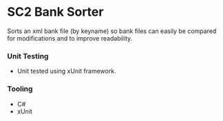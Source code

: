 # SC2 Bank Sorter
Sorts an xml bank file (by keyname) so bank files can easily be compared for modifications and to improve readability.

### Unit Testing
- Unit tested using xUnit framework.

### Tooling
- C#
- xUnit
